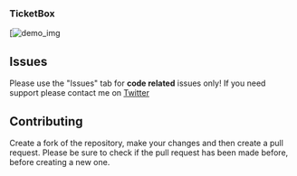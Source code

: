 ### TicketBox 
[![demo_img](https://raw.githubusercontent.com/postpwn/ticketbox/gh-pages/img/TicketBox.jpg)

## Issues

Please use the "Issues" tab for **code related** issues only! If you need support please contact me on [Twitter](https://twitter.com/post_pwn)

## Contributing

Create a fork of the repository, make your changes and then create a pull request.
Please be sure to check if the pull request has been made before, before creating a new one.

